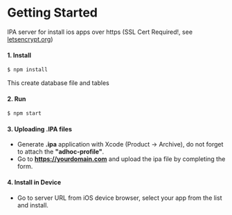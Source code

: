 # Getting Started

IPA server for install ios apps over https (SSL Cert Required!, see [letsencrypt.org](https://letsencrypt.org/))

#### 1. Install

```sh
$ npm install
```

This create database file and tables

#### 2. Run

```sh
$ npm start
```
 
#### 3. Uploading .IPA files

- Generate **.ipa** application with Xcode (Product -> Archive), do not forget to attach the **"adhoc-profile"**.
- Go to **https://yourdomain.com** and upload the ipa file by completing the form.

#### 4. Install in Device

- Go to server URL from iOS device browser, select your app from the list and install.
